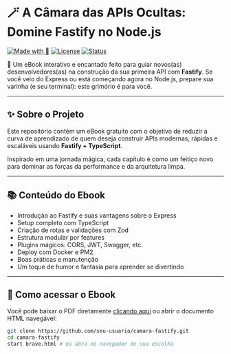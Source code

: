 # 🪄 A Câmara das APIs Ocultas: Domine Fastify no Node.js

[![Made with 💚](https://img.shields.io/badge/Made%20with-Fastify%20%26%20TypeScript-00c896)](https://www.fastify.io/)
[![License](https://img.shields.io/badge/license-MIT-blue)](LICENSE)
[![Status](https://img.shields.io/badge/status-Em%20desenvolvimento-yellow)]()

📘 Um eBook interativo e encantado feito para guiar novos(as) desenvolvedores(as) na construção da sua primeira API com **Fastify**. Se você veio do Express ou está começando agora no Node.js, prepare sua varinha (e seu terminal): este grimório é para você.

---

## ✨ Sobre o Projeto

Este repositório contém um eBook gratuito com o objetivo de reduzir a curva de aprendizado de quem deseja construir APIs modernas, rápidas e escaláveis usando **Fastify + TypeScript**.

Inspirado em uma jornada mágica, cada capítulo é como um feitiço novo para dominar as forças da performance e da arquitetura limpa.

---

## 📚 Conteúdo do Ebook

- Introdução ao Fastify e suas vantagens sobre o Express
- Setup completo com TypeScript
- Criação de rotas e validações com Zod
- Estrutura modular por features
- Plugins mágicos: CORS, JWT, Swagger, etc.
- Deploy com Docker e PM2
- Boas práticas e manutenção
- Um toque de humor e fantasia para aprender se divertindo

---

## 🚀 Como acessar o Ebook

Você pode baixar o PDF diretamente [clicando aqui](./ebook.pdf) ou abrir o documento HTML navegável:

```bash
git clone https://github.com/seu-usuario/camara-fastify.git
cd camara-fastify
start brave.html # ou abra no navegador de sua escolha
